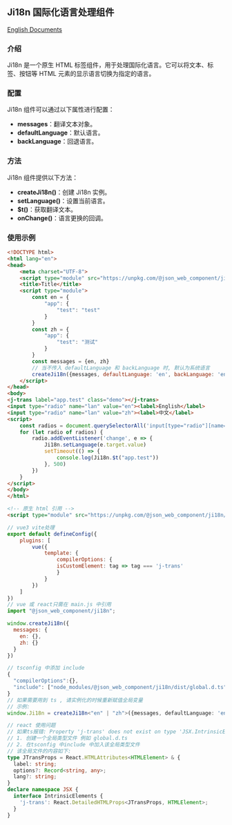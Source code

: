 ## Ji18n 国际化语言处理组件
[English Documents](https://github.com/JsonLee12138/JComponent/blob/master/components/trans/README.en.md)
### 介绍

Ji18n 是一个原生 HTML 标签组件，用于处理国际化语言。它可以将文本、标签、按钮等 HTML 元素的显示语言切换为指定的语言。

### 配置

Ji18n 组件可以通过以下属性进行配置：

* **messages**：翻译文本对象。
* **defaultLanguage**：默认语言。
* **backLanguage**：回退语言。

### 方法

Ji18n 组件提供以下方法：

* **createJi18n()**：创建 Ji18n 实例。
* **setLanguage()**：设置当前语言。
* **$t()**：获取翻译文本。
* **onChange()**：语言更换的回调。
### 使用示例

```html
<!DOCTYPE html>
<html lang="en">
<head>
    <meta charset="UTF-8">
    <script type="module" src="https://unpkg.com/@json_web_component/ji18n/dist/main.min.js"></script>
    <title>Title</title>
    <script type="module">
        const en = {
            "app": {
                "test": "test"
            }
        }
        const zh = {
            "app": {
                "test": "测试"
            }
        }
        const messages = {en, zh}
        // 当不传入 defaultLanguage 和 backLanguage 时, 默认为系统语言
        createJi18n({messages, defaultLanguage: 'en', backLanguage: 'en'});
    </script>
</head>
<body>
<j-trans label="app.test" class="demo"></j-trans>
<input type="radio" name="lan" value="en"><label>English</label>
<input type="radio" name="lan" value="zh"><label>中文</label>
<script>
    const radios = document.querySelectorAll('input[type="radio"][name="lan"]');
    for (let radio of radios) {
        radio.addEventListener('change', e => {
            Ji18n.setLanguage(e.target.value)
            setTimeout(() => {
                console.log(Ji18n.$t("app.test"))
            }, 500)
        })
    }
</script>
</body>
</html>
```

```html
<!-- 原生 html 引用 -->
<script type="module" src="https://unpkg.com/@json_web_component/ji18n/dist/main.min.js"></script>
```

```js
// vue3 vite处理
export default defineConfig({
    plugins: [
        vue({
            template: {
                compilerOptions: {
                isCustomElement: tag => tag === 'j-trans'
                }
            }
        })
    ]
})
// vue 或 react只需在 main.js 中引用
import "@json_web_component/ji18n";

window.createJi18n({
  messages: {
    en: {},
    zh: {}
  }
})
```

```typescript
// tsconfig 中添加 include
{
  "compilerOptions":{},
  "include": ["node_modules/@json_web_component/ji18n/dist/global.d.ts"],
}
// 如果需要用到 ts , 请实例化的时候重新赋值全局变量
// 示例:
window.Ji18n = createJi18n<"en" | "zh">({messages, defaultLanguage: 'en', backLanguage: 'en'});
```

```typescript
// react 使用问题
// 如果ts报错: Property 'j-trans' does not exist on type 'JSX.IntrinsicElements'.
// 1. 创建一个全局类型文件 例如 global.d.ts
// 2. 在tsconfig 中include 中加入该全局类型文件
// 该全局文件的内容如下:
type JTransProps = React.HTMLAttributes<HTMLElement> & {
  label: string;
  options?: Record<string, any>;
  lang?: string;
}
declare namespace JSX {
  interface IntrinsicElements {
    'j-trans': React.DetailedHTMLProps<JTransProps, HTMLElement>;
  }
}
```
